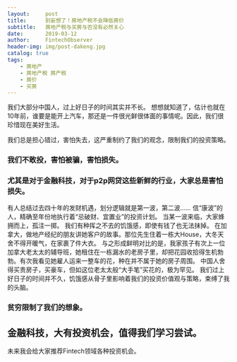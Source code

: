 ```yaml
---
layout:     post
title:      别妄想了！房地产税不会降低房价
subtitle:   房地产税与买房与否没有必然关心
date:       2019-03-12
author:     FintechObserver
header-img: img/post-dakeng.jpg
catalog: true
tags:
    - 房地产
    - 房地产税 房产税
    - 房价
    - 买房
---
```


我们大部分中国人，过上好日子的时间其实并不长。
想想就知道了，估计也就在10年前，谁要是能开上汽车，那还是一件很光鲜很体面的事情呢。因此，我们很珍惜现在美好生活。

我们总是担心错过，害怕失去，这严重制约了我们的观念，限制我们的投资策略。

### 我们不敢投，害怕被骗，害怕损失。
###  尤其是对于金融科技，对于p2p网贷这些新鲜的行业，大家总是害怕损失。

有人总结过去四十年的发财机遇，划分逻辑就是第一波，第二波……
信“康波”的人，精确至年份地执行着“忌破财、宜置业”的投资计划。
当某一波来临，大家蜂拥而上，孤注一掷。
我们有种挥之不去的饥饿感，即使有钱了也无法抹掉。
在加拿大，做地产经纪的朋友讲她客户的故事。那位先生住着一栋大House，大冬天舍不得开暖气，在家裹了件大衣。
与之形成鲜明对比的是，我家孩子有次上一位加拿大老太太的辅导班，她租住在一栋漏水的老房子里，却把花园收拾得生机勃勃。有次我看见她雇人运来一整车的花，种在并不属于她的房子周围。
中国人舍得买贵房子，买豪车，但如这位老太太般“大手笔”买花的，极为罕见。
我们过上好日子的时间并不久，饥饿感从骨子里影响着我们的投资价值观与策略，束缚了我的头脑。
### 贫穷限制了我们的想象。
## 金融科技，大有投资机会，值得我们学习尝试。
未来我会给大家推荐Fintech领域各种投资机会。